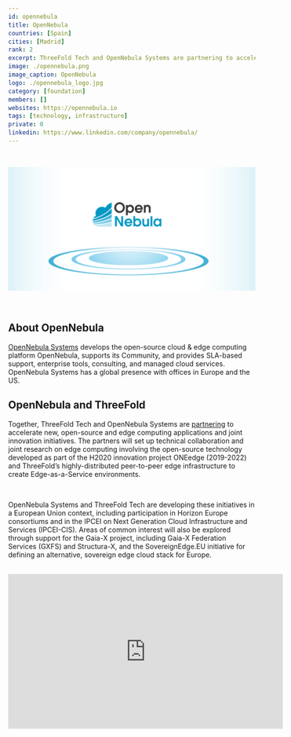 ```yaml
---
id: opennebula
title: OpenNebula
countries: [Spain]
cities: [Madrid]
rank: 2
excerpt: ThreeFold Tech and OpenNebula Systems are partnering to accelerate new, open-source and edge computing applications and joint innovation initiatives.
image: ./opennebula.png
image_caption: OpenNebula
logo: ./opennebula_logo.jpg
category: [foundation]
members: []
websites: https://opennebula.io
tags: [technology, infrastructure]
private: 0
linkedin: https://www.linkedin.com/company/opennebula/
---
```


<br/>

![OpenNebula](./opennebula.png)

<br/>

## About OpenNebula

[OpenNebula Systems](http://opennebula.io) develops the open-source cloud & edge computing platform OpenNebula, supports its Community, and provides SLA-based support, enterprise tools, consulting, and managed cloud services. OpenNebula Systems has a global presence with offices in Europe and the US.

## OpenNebula and ThreeFold

Together, ThreeFold Tech and OpenNebula Systems are [partnering](https://www.einnews.com/pr_news/580733691/opennebula-and-threefold-announce-agreement-to-explore-cooperation-in-open-source-and-edge-computing) to accelerate new, open-source and edge computing applications and joint innovation initiatives. The partners will set up technical collaboration and joint research on edge computing involving the open-source technology developed as part of the H2020 innovation project ONEedge (2019-2022) and ThreeFold’s highly-distributed peer-to-peer edge infrastructure to create Edge-as-a-Service environments.

<br/>

OpenNebula Systems and ThreeFold Tech are developing these initiatives in a European Union context, including participation in Horizon Europe consortiums and in the IPCEI on Next Generation Cloud Infrastructure and Services (IPCEI-CIS). Areas of common interest will also be explored through support for the Gaia-X project, including Gaia-X Federation Services (GXFS) and Structura-X, and the SovereignEdge.EU initiative for defining an alternative, sovereign edge cloud stack for Europe.

<br/>

<iframe width="560" height="315" src="https://www.youtube.com/embed/fMfUoG8JIjE" title="YouTube video player" frameborder="0" allow="accelerometer; autoplay; clipboard-write; encrypted-media; gyroscope; picture-in-picture" allowfullscreen></iframe>
